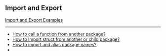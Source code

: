 
## Import and Export

[Import and Export Examples](https://www.golangprograms.com/golang-import-and-export-struct-packages-and-interfaces.html)

***

* [How to call a function from another package?](https://www.golangprograms.com/golang-import-and-export-struct-packages-and-interfaces/how-to-call-a-function-from-another-package.html)
* [How to Import struct from another or child package?](https://www.golangprograms.com/golang-import-and-export-struct-packages-and-interfaces/golang-import-struct-from-another-or-child-package.html)
* [How to import and alias package names?](https://www.golangprograms.com/golang-import-and-export-struct-packages-and-interfaces/how-to-import-and-use-packages-of-the-same-name.html)
* 
